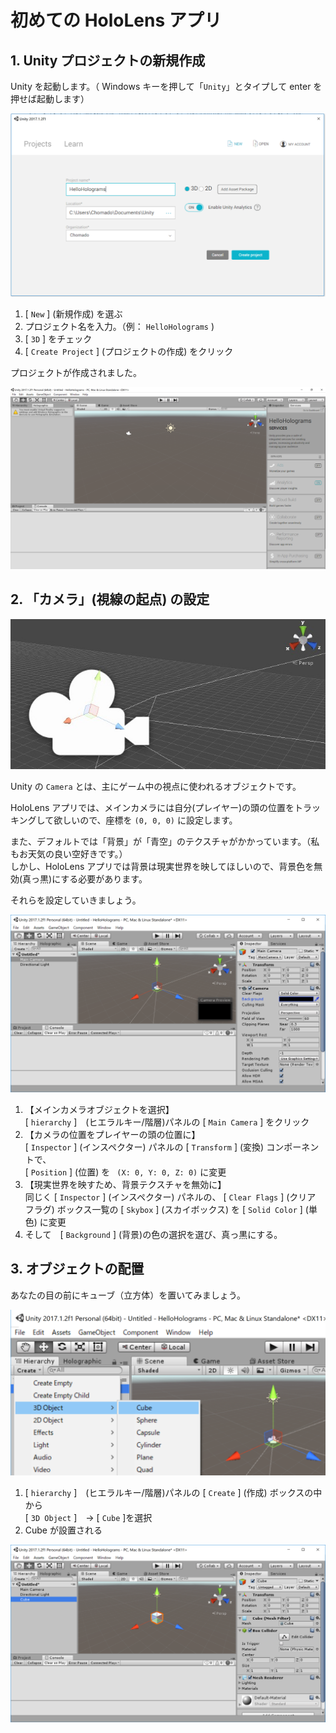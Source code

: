 # 初めての HoloLens アプリ

## 1. Unity プロジェクトの新規作成

Unity を起動します。（ Windows キーを押して「`Unity`」とタイプして enter を押せば起動します）

![](img/createProject.PNG)

1. [ `New` ]  (新規作成) を選ぶ
2. プロジェクト名を入力。（例： `HelloHolograms` )
1. [ `3D` ] をチェック
1. [ `Create Project` ] (プロジェクトの作成) をクリック

プロジェクトが作成されました。

![](img/CreatedProject.PNG)

## 2. 「カメラ」(視線の起点) の設定

![](img/UnityCamera.jpg)

Unity の `Camera` とは、主にゲーム中の視点に使われるオブジェクトです。    

HoloLens アプリでは、メインカメラには自分(プレイヤー)の頭の位置をトラッキングして欲しいので、座標を `(0, 0, 0)` に設定します。

また、デフォルトでは「背景」が「青空」のテクスチャがかかっています。（私もお天気の良い空好きです。）    
しかし、HoloLens アプリでは背景は現実世界を映してほしいので、背景色を無効(真っ黒)にする必要があります。

それらを設定していきましょう。

![](img/setCamera1.PNG)

1. 【メインカメラオブジェクトを選択】<br />[ `hierarchy` ]　(ヒエラルキー/階層)パネルの [ `Main Camera` ] をクリック
1. 【カメラの位置をプレイヤーの頭の位置に】<br />[ `Inspector` ] (インスペクター) パネルの [ `Transform` ] (変換) コンポーネントで、<br />[ `Position` ] (位置) を ` (X: 0, Y: 0, Z: 0)` に変更
1. 【現実世界を映すため、背景テクスチャを無効に】<br />同じく [ `Inspector` ] (インスペクター) パネルの、 [ `Clear Flags` ] (クリア フラグ) ボックス一覧の [ `Skybox` ] (スカイボックス) を [ `Solid Color` ] (単色) に変更
1. そして　[ `Background` ] (背景)の色の選択を選び、真っ黒にする。

## 3. オブジェクトの配置

あなたの目の前にキューブ（立方体）を置いてみましょう。

![](img/createCube.PNG)

1. [ `hierarchy` ]　(ヒエラルキー/階層)パネルの [ `Create` ] (作成) ボックスの中から <br />[ `3D Object` ]　→ [ `Cube` ]を選択
2. Cube が設置される

![](img/createdCube.PNG)
